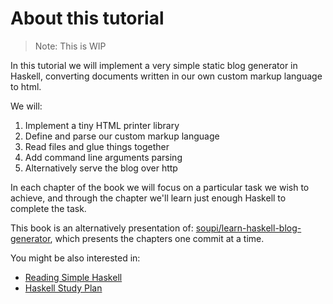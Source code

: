 # About this tutorial

> Note: This is WIP

In this tutorial we will implement a very simple static blog generator in Haskell, converting documents written in our own custom markup language to html.

We will:

1. Implement a tiny HTML printer library
2. Define and parse our custom markup language
3. Read files and glue things together
4. Add command line arguments parsing
5. Alternatively serve the blog over http

In each chapter of the book we will focus on a particular task we wish to achieve, and through the chapter we'll learn just enough Haskell to complete the task.

This book is an alternatively presentation of:
[soupi/learn-haskell-blog-generator](https://github.com/soupi/learn-haskell-blog-generator), which presents the chapters one commit at a time.

You might be also interested in:

- [Reading Simple Haskell](https://soupi.github.io/rfc/reading_simple_haskell/)
- [Haskell Study Plan](https://github.com/soupi/haskell-study-plan/)
